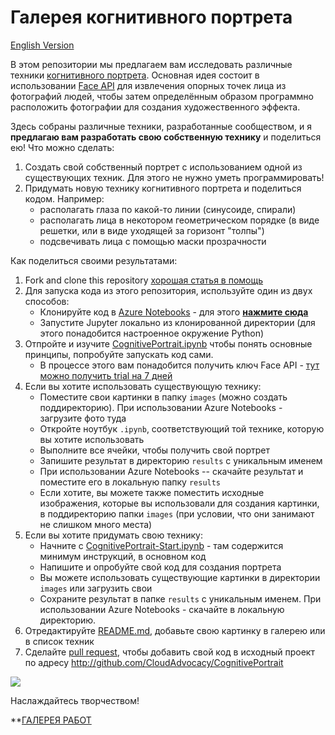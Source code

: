 # Галерея когнитивного портрета

[English Version](README.md)

В этом репозитории мы предлагаем вам исследовать различные техники [когнитивного портрета](http://aka.ms/cognitiveportrait). Основная идея состоит в использовании [Face API][FaceAPI] для извлечения опорных точек лица из фотографий людей, чтобы затем определённым образом программно расположить фотографии для создания художественного эффекта.

Здесь собраны различные техники, разработанные сообществом, и я **предлагаю вам разработать свою собственную технику** и поделиться ею! Что можно сделать:

1. Создать свой собственный портрет с использованием одной из существующих техник. Для этого не нужно уметь программировать!
2. Придумать новую технику когнитивного портрета и поделиться кодом. Например:
    - располагать глаза по какой-то линии (синусоиде, спирали)
    - располагать лица в некотором геометрическом порядке (в виде решетки, или в виде уходящей за горизонт "толпы")
    - подсвечивать лица с помощью маски прозрачности

Как поделиться своими результатами:

1. Fork and clone this repository [хорошая статья в помощь](https://habr.com/ru/post/313996/)
2. Для запуска кода из этого репозитория, используйте один из двух способов:
    - Клонируйте код в [Azure Notebooks](http://bit.do/whyaznb) - для этого [**нажмите сюда**][CloneAzNb]
    - Запустите Jupyter локально из клонированной директории (для этого понадобится настроенное окружение Python)
3. Отпройте и изучите [CognitivePortrait.ipynb](CognitivePortrait.ipynb) чтобы понять основные принципы, попробуйте запускать код сами.
    - В процессе этого вам понадобится получить ключ Face API - [тут можно получить trial на 7 дней][FaceAPITrial]
4. Если вы хотите использовать существующую технику:
    - Поместите свои картинки в папку `images` (можно создать поддиректорию). При использовании Azure Notebooks - загрузите фото туда
    - Откройте ноутбук `.ipynb`, соответствующий той технике, которую вы хотите использовать
    - Выполните все ячейки, чтобы получить свой портрет
    - Запишите результат в директорию `results` с уникальным именем
    - При использовании Azure Notebooks -- скачайте результат и поместите его в локальную папку `results`
    - Если хотите, вы можете также поместить исходные изображения, которые вы использовали для создания картинки, в поддиректорию папки `images` (при условии, что они занимают не слишком много места)
5. Если вы хотите придумать свою технику:
    - Начните с [CognitivePortrait-Start.ipynb](CognitivePortrait-Start.ipynb) - там содержится минимум инструкций, в основном код
    - Напишите и опробуйте свой код для создания портрета 
    - Вы можете использовать существующие картинки в директории `images` или загрузить свои
    - Сохраните результат в папке `results` с уникальным именем. При использовании Azure Notebooks - скачайте в локальную директорию.
6. Отредактируйте [README.md](README.md), добавьте свою картинку в галерею или в список техник
7. Сделайте [pull request](https://help.github.com/en/github/collaborating-with-issues-and-pull-requests/creating-a-pull-request), чтобы добавить свой код в исходный проект по адресу http://github.com/CloudAdvocacy/CognitivePortrait

<a href="https://notebooks.azure.com/import/gh/CloudAdvocacy/CognitivePortrait"><img src="https://notebooks.azure.com/launch.png" /></a>

Наслаждайтесь творчеством!

**[ГАЛЕРЕЯ РАБОТ](README.md#techniques-created-by-community)

[FaceAPI]: https://azure.microsoft.com/services/cognitive-services/face/?WT.mc_id=aiapril-github-dmitryso
[shwars]: https://github.com/shwars
[CloneAzNb]: https://notebooks.azure.com/import/gh/CloudAdvocacy/CognitivePortrait
[FaceAPITrial]: https://azure.microsoft.com/try/cognitive-services/my-apis/?api=face-api&WT.mc_id=aiapril-github-dmitryso

